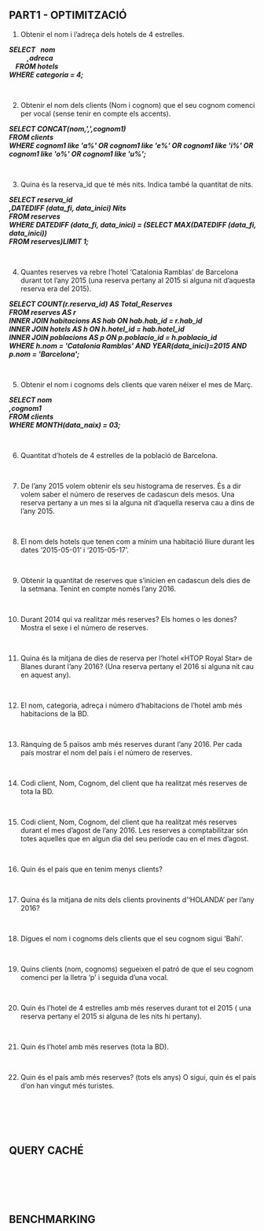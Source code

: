 ## PART1 - OPTIMITZACIÓ  

1. Obtenir el nom i l’adreça dels hotels de 4 estrelles.  

***SELECT &nbsp; nom  
&nbsp;&nbsp;&nbsp;&nbsp;&nbsp;&nbsp;&nbsp;&nbsp;&nbsp;&nbsp; ,adreca  
&nbsp;&nbsp;&nbsp; FROM hotels  
WHERE categoria = 4;***  

<br>


2. Obtenir el nom dels clients (Nom i cognom) que el seu cognom comenci per vocal (sense tenir en compte els accents).  

***SELECT CONCAT(nom,',',cognom1)  
  FROM clients  
WHERE cognom1 like 'a%' OR cognom1 like 'e%' OR cognom1 like 'i%' OR cognom1 like 'o%' OR cognom1 like 'u%';***  

<br>


3. Quina és la reserva_id que té més nits. Indica també la quantitat de nits.  

***SELECT reserva_id  
         ,DATEDIFF (data_fi, data_inici) Nits  
FROM reserves  
WHERE DATEDIFF (data_fi, data_inici) = (SELECT MAX(DATEDIFF (data_fi, data_inici))  
                                          FROM reserves)LIMIT 1;***  

<br>


4. Quantes reserves va rebre l’hotel ‘Catalonia Ramblas’ de Barcelona durant tot  l’any 2015 (una reserva pertany al 2015 si alguna nit d’aquesta reserva era del 2015).  

***SELECT COUNT(r.reserva_id) AS Total_Reserves  
  FROM reserves AS r  
  INNER JOIN habitacions AS hab ON hab.hab_id = r.hab_id  
  INNER JOIN hotels AS h ON h.hotel_id = hab.hotel_id  
  INNER JOIN poblacions AS p ON p.poblacio_id = h.poblacio_id  
WHERE h.nom = 'Catalonia Ramblas' AND YEAR(data_inici)=2015 AND p.nom = 'Barcelona';***  

<br>


5. Obtenir el nom i cognoms dels clients que varen néixer el mes de Març.  

***SELECT nom  
         ,cognom1  
  FROM clients  
WHERE MONTH(data_naix) = 03;***  

<br>


6. Quantitat d’hotels de 4 estrelles de la població de Barcelona.  



<br>


7. De l’any 2015 volem obtenir els seu histograma de reserves. És a dir volem saber el número de reserves de cadascun dels mesos. Una reserva pertany a un mes si la alguna nit d’aquella reserva cau a dins de l’any 2015.  



<br>


8. El nom dels hotels que tenen com a mínim una habitació lliure durant les dates ‘2015-05-01’ i ‘2015-05-17’.  



<br>


9. Obtenir la quantitat de reserves que s’inicien en cadascun dels dies de la setmana. Tenint en compte només l’any 2016.  



<br>


10. Durant 2014 qui va realitzar més reserves? Els homes o les dones? Mostra el sexe i el número de reserves.  



<br>



11.	Quina és la mitjana de dies de reserva per l’hotel «HTOP Royal Star» de Blanes durant l’any 2016? (Una reserva pertany el 2016 si alguna nit cau en aquest any).  



<br>


12.	El nom, categoria, adreça i número d’habitacions de l’hotel amb més habitacions de la BD.  



<br>


13.	Rànquing de 5 països amb més reserves durant l’any 2016. Per cada país mostrar el nom del país i el número de reserves.  



<br>


14. Codi client, Nom, Cognom, del client que ha realitzat més reserves de tota la BD.  



<br>


15. Codi client, Nom, Cognom, del client que ha realitzat més reserves durant el mes d’agost de l’any 2016. Les reserves a comptabilitzar són totes aquelles que en algun dia del seu període cau en el mes d’agost.  



<br>


16. Quin és el país que en tenim menys clients?  



<br>


17. Quina és la mitjana de nits dels clients provinents d’‘HOLANDA’ per l’any 2016?  



<br>


18.	Digues el nom i cognoms dels clients que el seu cognom sigui ‘Bahi’.  



<br>


19.	Quins clients (nom, cognoms) segueixen el patró de que el seu cognom comenci per la lletra ‘p’  i seguida d’una vocal.  



<br>


20.	Quin és l’hotel de 4 estrelles amb més reserves durant tot el 2015 ( una reserva pertany el 2015 si alguna de les nits hi pertany).  



<br>


21.	Quin és l’hotel amb més reserves (tota la BD).  



<br>


22.	Quin és el país amb més reserves? (tots els anys) O sigui, quin és el país d’on han vingut més turistes.  



<br>
<br>
<br>
<br>

## QUERY CACHÉ   



<br>
<br>
<br>
<br>


## BENCHMARKING
